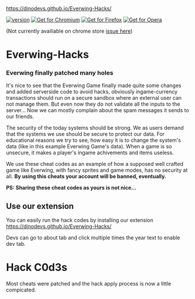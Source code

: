 https://dinodevs.github.io/Everwing-Hacks/

[![version](https://img.shields.io/badge/Extension%20Version-v2.2.2-green.svg)](https://github.com/DinoDevs/Everwing-Hacks/releases/latest)
[![Get for Chromium](https://img.shields.io/badge/Get%20for-Chrome-blue.svg)](https://github.com/DinoDevs/Everwing-Hacks/releases/download/v2.2.2/EverWingHacks.v2.2.2.crx)
[![Get for Firefox](https://img.shields.io/badge/Get%20for-Firefox-orange.svg)](https://github.com/DinoDevs/Everwing-Hacks/releases/download/v2.2.2/EverWingHacks.v2.2.2.xpi)
[![Get for Opera](https://img.shields.io/badge/Get%20for-Opera-red.svg)](https://github.com/DinoDevs/Everwing-Hacks/releases/download/v2.2.2/EverWingHacks.v2.2.2.nex)


(Not currently availiable on chrome store [issue here](../../issues/26))

# Everwing-Hacks
### Everwing finally patched many holes

It's nice to see that the Everwing Game finally made quite some changes and added serverside code to avoid hacks, obviously ingame-currency transactions should run on a secure sandbox where an external user can not manage them. But even now they do not validate all the inputs to the server... Now we can mostly complain about the spam messages it sends to our friends.

The security of the today systems should be strong. We as users demand that the systems we use should be secure to protect our data. For educational reasons we try to see, how easy it is to change the system's data (like in this example Everwing Game's data). When a game is so unsecure, it makes a player's ingame achivements and items useless.

We use these cheat codes as an example of how a supposed well crafted game like Everwing, with fancy sprites and game modes, has no security at all. **By using this cheats your account will be banned, eventually.**

**PS: Sharing these cheat codes as yours is not nice...**

## Use our extension
You can easily run the hack codes by installing our extension
https://dinodevs.github.io/Everwing-Hacks/

Devs can go to about tab and click multiple times the year text to enable dev tab.

# Hack C0d3s
Most cheats were patched and the hack apply process is now a little compicated.
